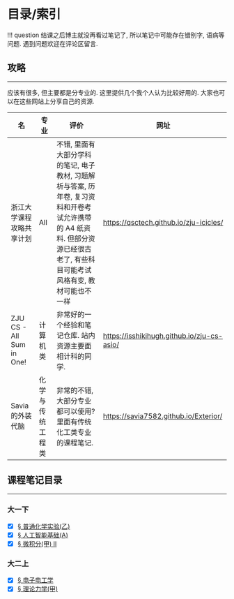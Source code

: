 # 目录/索引

!!! question
	结课之后博主就没再看过笔记了, 所以笔记中可能存在错别字, 语病等问题. 遇到问题欢迎在评论区留言.

## 攻略
---

应该有很多, 但主要都是分专业的. 这里提供几个我个人认为比较好用的. 大家也可以在这些网站上分享自己的资源.

| 名                        | 专业       | 评价                                                                                              | 网址                                           |
| ------------------------ | -------- | ----------------------------------------------------------------------------------------------- | -------------------------------------------- |
| 浙江大学课程攻略共享计划             | All      | 不错, 里面有大部分学科的笔记, 电子教材, 习题解析与答案, 历年卷, 复习资料和开卷考试允许携带的 A4 纸资料. 但部分资源已经很古老了, 有些科目可能考试风格有变, 教材可能也不一样 | <https://qsctech.github.io/zju-icicles/>     |
| ZJU CS - All Sum in One! | 计算机类     | 非常好的一个经验和笔记仓库. 站内资源主要面相计科的同学.                                                                   | <https://isshikihugh.github.io/zju-cs-asio/> |
| Savia的外装代脑               | 化学与传统工程类 | 非常的不错, 大部分专业都可以使用? 里面有传统化工类专业的课程笔记.                                                             | <https://savia7582.github.io/Exterior/>      |

## 课程笔记目录
---

### 大一下

- [x] [§ 普通化学实验(乙)](A/NorCheT(B).md)
- [x] [§ 人工智能基础(A)](A/AIBasic(A)II.md)
- [x] [§ 微积分(甲) II](A/Calculus(A)II.md)

### 大二上

- [x] [§ 电子电工学](A/Electron.md)
- [x] [§ 理论力学(甲)](A/TheoreticalMechanics.md)